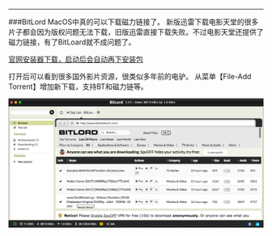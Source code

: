 ---
###BitLord
MacOS中真的可以下载磁力链接了。
新版迅雷下载电影天堂的很多片子都会因为版权问题无法下载，旧版迅雷直接下载失败。不过电影天堂还提供了磁力链接，有了BitLoard就不成问题了。

[官网安装器下载，启动后会自动再下安装包](http://www.bitlord.com/)

打开后可以看到很多国外影片资源，很类似多年前的电驴。
从菜单【File-Add Torrent】增加新下载，支持BT和磁力链等。

![](imgs/4324074-285f98c7dad35766.png?imageMogr2/auto-orient/strip%7CimageView2/2/w/1240)

